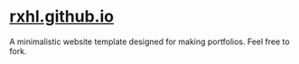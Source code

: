 # [rxhl.github.io](https://rxhl.github.io)

A minimalistic website template designed for making portfolios. Feel free to fork.

